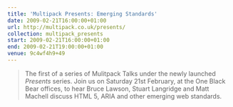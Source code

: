 ```yaml
---
title: 'Multipack Presents: Emerging Standards'
date: 2009-02-21T16:00:00+01:00
url: http://multipack.co.uk/presents/
collection: multipack_presents
start: 2009-02-21T16:00:00+01:00
end: 2009-02-21T19:00:00+01:00
venue: 9c4wf4h9+49
---
```

> The first of a series of Mulitpack Talks under the newly launched *Presents* series. Join us on Saturday 21st February, at the One Black Bear offices, to hear Bruce Lawson, Stuart Langridge and Matt Machell discuss HTML 5, ARIA and other emerging web standards.
